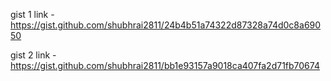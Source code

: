 gist 1 link - https://gist.github.com/shubhrai2811/24b4b51a74322d87328a74d0c8a69050


gist 2 link -https://gist.github.com/shubhrai2811/bb1e93157a9018ca407fa2d71fb70674
